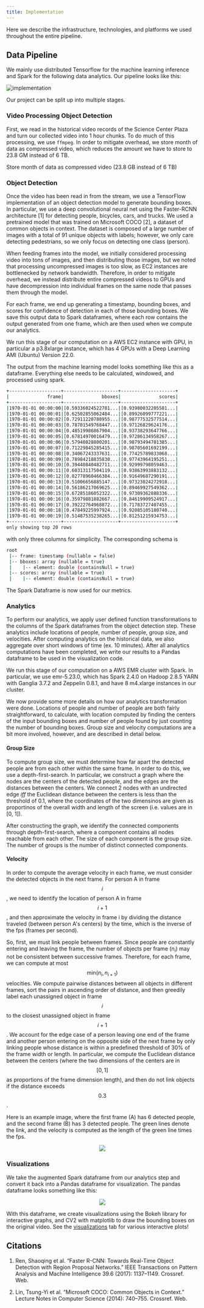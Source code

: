 ```yaml
---
title: Implementation
---
```

Here we describe the infrastructure, technologies, and platforms we used
throughout the entire pipeline.

## Data Pipeline

We mainly use distributed Tensorflow for the machine learning inference and
Spark for the following data analytics.
Our pipeline looks like this:

![implementation](images/pipeline.png)

Our project can be split up into multiple stages.

### Video Processing Object Detection

First, we read in the historical video records of the Science Center Plaza and turn our collected video into 1 hour chunks.
To do much of this processing, we use `ffmpeg`. In order to mitigate overhead, we store month of data as compressed video, which reduces the amount we have to store to 23.8 GM instead of 6 TB.



Store month of data as compressed video (23.8 GB instead of 6 TB)


### Object Detection

Once the video has been read in from the stream, we use a TensorFlow implementation of an object detection model to generate 
bounding boxes. In particular, we use a deep convolutional neural net using the Faster-RCNN architecture [1]
for detecting people, bicycles, cars, and trucks. We used a pretrained model that was trained on Microsoft COCO [2], 
a dataset of common objects in context. The dataset is composed of a large number of images with a total of 91 unique
objects with labels; however, we only care detecting pedestrians, so we only focus on detecting one class (person). 

When feeding frames into the model, we initially considered processing video into tons of images, and then distributing those 
images, but we noted that processing uncompressed images is too slow, as EC2 instances are bottlenecked by network bandwidth. 
Therefore, in order to mitigate overhead, we instead distribute entire compressed videos to GPUs and have decompression into 
individual frames on the same node that passes them through the model.

For each frame, we end up generating a timestamp, bounding boxes, and scores for confidence of detection in each of those 
bounding boxes. We save this output data to Spark dataframes, where each row contains the output generated from one frame, which are then used when we compute our analytics. 

We run this stage of our computation on a AWS EC2 instance with GPU, in particular a p3.8xlarge instance, which has 4 GPUs
with a Deep Learning AMI (Ubuntu) Version 22.0.

The output from the machine learning model looks something like this as a dataframe.
Everything else needs to be calculated, windowed, and processed using spark.

```bash
+-------------------+--------------------+--------------------+
|              frame|              bboxes|              scores|
+-------------------+--------------------+--------------------+
|1970-01-01 00:00:00|[0.59336024522781...|[0.93980032205581...|
|1970-01-01 00:00:01|[0.62502855062484...|[0.89926099777221...|
|1970-01-01 00:00:02|[0.72911220788955...|[0.98777532577514...|
|1970-01-01 00:00:03|[0.78701549768447...|[0.97126829624176...|
|1970-01-01 00:00:04|[0.48519986867904...|[0.93738293647766...|
|1970-01-01 00:00:05|[0.67814970016479...|[0.97286134958267...|
|1970-01-01 00:00:06|[0.57940828800201...|[0.98793494701385...|
|1970-01-01 00:00:07|[0.71229845285415...|[0.98705601692199...|
|1970-01-01 00:00:08|[0.34067243337631...|[0.77425789833068...|
|1970-01-01 00:00:09|[0.78984218835830...|[0.97743964195251...|
|1970-01-01 00:00:10|[0.39440840482711...|[0.92999798059463...|
|1970-01-01 00:00:11|[0.60313117504119...|[0.93863993883132...|
|1970-01-01 00:00:12|[0.82778960466384...|[0.91649687290191...|
|1970-01-01 00:00:13|[0.51006656885147...|[0.97323024272918...|
|1970-01-01 00:00:14|[0.56186217069625...|[0.89469927549362...|
|1970-01-01 00:00:15|[0.67285186052322...|[0.97309362888336...|
|1970-01-01 00:00:16|[0.35979881882667...|[0.84619909524917...|
|1970-01-01 00:00:17|[0.39222764968872...|[0.71783727407455...|
|1970-01-01 00:00:18|[0.47849225997924...|[0.92085105180740...|
|1970-01-01 00:00:19|[0.51487535238265...|[0.81251215934753...|
+-------------------+--------------------+--------------------+
only showing top 20 rows
```

with only three columns for simplicity.
The corresponding schema is

```bash
root
 |-- frame: timestamp (nullable = false)
 |-- bboxes: array (nullable = true)
 |    |-- element: double (containsNull = true)
 |-- scores: array (nullable = true)
 |    |-- element: double (containsNull = true)
```

The Spark Dataframe is now used for our metrics.

### Analytics

To perform our analytics, we apply user defined function transformations to the columns of the Spark dataframes from the 
object detection step. These analytics include locations of people, number of people, group size, and velocities. After 
computing analytics on the historical data, we also aggregate over short windows of time (ex. 10 minutes). After all analytics
computations have been completed, we write our results to a Pandas dataframe to be used in the visualization code.

We run this stage of our computation on a AWS EMR cluster with Spark. In particular, we use emr-5.23.0, which has
Spark 2.4.0 on Hadoop 2.8.5 YARN with Ganglia 3.7.2 and Zeppelin 0.8.1, and have 8 m4.xlarge instances in our cluster.

We now provide some more details on how our analytics transformation were done. Locations of people and number of people are both fairly straightforward, to calculate, with location computed by finding the centers of the input bounding boxes and
number of people found by just counting the number of bounding boxes. Group size and velocity computations are a bit more involved, however, and are described in detail below.

#### Group Size

To compute group size, we must determine how far apart the detected people are from each other within the same frame.
In order to do this, we use a depth-first-search. In particular, we construct a graph where the nodes are the centers of the detected people, and the edges are the distances between the centers.
We connect 2 nodes with an undirected edge *iff* the Euclidean distance between the centers is less than the threshold of 0.1, where the coordinates of the two dimensinos are given as proportinos of the overall width and length of the screen (i.e. values are in [0, 1]).

After constructing the graph, we identify the connected components through depth-first-search, where a component contains all nodes reachable from each other. The size of each component is the group size. The number of groups is the number of distinct connected components.

#### Velocity

In order to compute the average velocity in each frame, we must consider the detected objects in the next frame.
For person A in frame $$i$$, we need to identify the location of person A in frame $$i+1$$, and then approximate the velocity in frame i by dividing the distance traveled (between person A's centers) by the time, which is the inverse of the fps (frames per second).

So, first, we must link people between frames.
Since people are constantly entering and leaving the frame, the number of objects per frame ($n_i$) may not be consistent between successive frames.
Therefore, for each frame, we can compute at most $$\text{min}(n_i, n_{i+1})$$ velocities.
We compute pairwise distances between all objects in different frames, sort the pairs in ascending order of distance, and then greedily label each unassigned object in frame $$i$$ to the closest unassigned object in frame $$i+1$$.
We account for the edge case of a person leaving one end of the frame and another person entering on the opposite side of the next frame by only linking people whose distance is within a predefined threshold of 30% of the frame width or length.
In particular, we compute the Euclidean distance between the centers (where the two dimensions of the centers are in $$[0, 1]$$ as proportions of the frame dimension length), and then do not link objects if the distance exceeds $$0.3$$.

Here is an example image, where the first frame (A) has 6 detected people, and the second frame (B) has 3 detected people. The green lines denote the link, and the velocity is computed as the length of the green line times the fps.

<p align="center"> 
<img src="images/linking.png">
</p>

### Visualizations

We take the augmented Spark dataframe from our analytics step and convert it back into a Pandas dataframe for
visualization. 
The pandas dataframe looks something like this:

<p align="center"> 
<img src="images/processed_dataframe.png">
</p>

With this dataframe, we create visualizations using the Bokeh library for interactive graphs,
and CV2 with matplotlib to draw the bounding boxes on the original video. See the [visualizations](visualizations.html) tab for various interactive plots!

## Citations

1. Ren, Shaoqing et al. “Faster R-CNN: Towards Real-Time Object Detection with Region Proposal Networks.” IEEE Transactions on Pattern Analysis and Machine Intelligence 39.6 (2017): 1137–1149. Crossref. Web.

2. Lin, Tsung-Yi et al. “Microsoft COCO: Common Objects in Context.” Lecture Notes in Computer Science (2014): 740–755. Crossref. Web.
